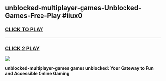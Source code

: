 
## unblocked-multiplayer-games-Unblocked-Games-Free-Play #iiux0
<h3>
<a href="https://us.freeplayer.one?title=unblocked-multiplayer-games&ref=9M">CLICK TO PLAY</a></h3>
<hr>

<h3>
<a href="https://us.freeplayer.one?title=unblocked-multiplayer-games&ref=9M">CLICK 2 PLAY</a>
  
</h3>

<a href="https://us.freeplayer.one?title=unblocked-multiplayer-games&ref=9M"><img src="https://clearcache.store/games.png"></a>


**unblocked-multiplayer-games games unblocked: Your Gateway to Fun and Accessible Online Gaming**
